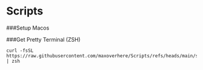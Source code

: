 # Scripts

###Setup Macos


###Get Pretty Terminal (ZSH)

```
curl -fsSL https://raw.githubusercontent.com/maxoverhere/Scripts/refs/heads/main/setup_terminal.sh | zsh
```

